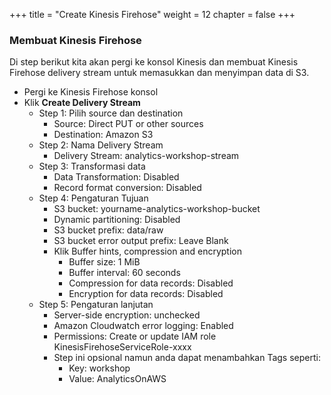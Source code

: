+++
title = "Create Kinesis Firehose"
weight = 12
chapter = false
+++

### Membuat Kinesis Firehose

Di step berikut kita akan pergi ke konsol Kinesis dan membuat Kinesis Firehose delivery stream untuk memasukkan dan menyimpan data di S3.

- Pergi ke Kinesis Firehose konsol
- Klik **Create Delivery Stream**
  - Step 1: Pilih source dan destination
    - Source: Direct PUT or other sources
    - Destination: Amazon S3
  - Step 2: Nama Delivery Stream
    - Delivery Stream: analytics-workshop-stream
  - Step 3: Transformasi data
    - Data Transformation: Disabled
    - Record format conversion: Disabled
  - Step 4: Pengaturan Tujuan
    - S3 bucket: yourname-analytics-workshop-bucket
    - Dynamic partitioning: Disabled
    - S3 bucket prefix: data/raw
    - S3 bucket error output prefix: Leave Blank
    - Klik Buffer hints, compression and encryption
      - Buffer size: 1 MiB
      - Buffer interval: 60 seconds
      - Compression for data records: Disabled
      - Encryption for data records: Disabled
  - Step 5: Pengaturan lanjutan
    - Server-side encryption: unchecked
    - Amazon Cloudwatch error logging: Enabled
    - Permissions: Create or update IAM role KinesisFirehoseServiceRole-xxxx
    - Step ini opsional namun anda dapat menambahkan Tags seperti:
      - Key: workshop
      - Value: AnalyticsOnAWS